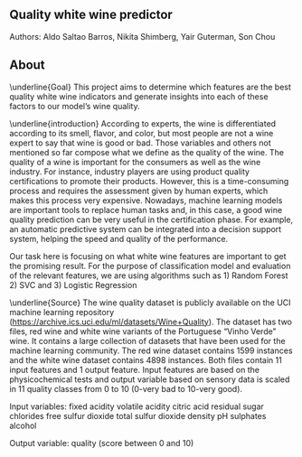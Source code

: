 ## Quality white wine predictor
Authors: Aldo Saltao Barros, Nikita Shimberg, Yair Guterman, Son Chou

## About 

\underline{Goal}
This project aims to determine which features are the best quality white wine indicators and generate insights into each of these factors to our model’s wine quality.

\underline{introduction}
According to experts, the wine is differentiated according to its smell, flavor, and color, but most people are not a wine expert to say that wine is good or bad. Those variables and others not mentioned so far compose what we define as the quality of the wine. The quality of a wine is important for the consumers as well as the wine industry. For instance, industry players are using product quality certifications to promote their products. However, this is a time-consuming process and requires the assessment given by human experts, which makes this process very expensive. Nowadays, machine learning models are important tools to replace human tasks and, in this case, a good wine quality prediction can be very useful in the certification phase. For example, an automatic predictive system can be integrated into a decision support system, helping the speed and quality of the performance.

Our task here is focusing on what white wine features are important to get the promising result. For the purpose of classification model and evaluation of the relevant features, we are using algorithms such as 1) Random Forest 2) SVC and 3) Logistic Regression

\underline{Source}
The wine quality dataset is publicly available on the UCI machine learning repository (https://archive.ics.uci.edu/ml/datasets/Wine+Quality). The dataset has two files, red wine and white wine variants of the Portuguese “Vinho Verde” wine. It contains a large collection of datasets that have been used for the machine learning community. The red wine dataset contains 1599 instances and the white wine dataset contains 4898 instances. Both files contain 11 input features and 1 output feature. Input features are based on the physicochemical tests and output variable based on sensory data is scaled in 11 quality classes from 0 to 10 (0-very bad to 10-very good).

Input variables:
fixed acidity
volatile acidity
citric acid
residual sugar
chlorides
free sulfur dioxide
total sulfur dioxide
density
pH
sulphates
alcohol

Output variable:
quality (score between 0 and 10)
